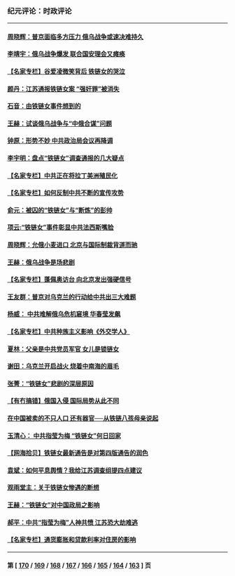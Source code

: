### 纪元评论：时政评论
---
#### [周晓辉：普京面临多方压力 俄乌战争或速决难持久](../../pages/nsc1025/n13607422.md) 
#### [李靖宇：俄乌战争爆发 联合国安理会又瘫痪](../../pages/nsc1025/n13607463.md) 
#### [【名家专栏】谷爱凌微笑背后 铁链女的哭泣](../../pages/nsc1025/n13607117.md) 
#### [颜丹：江苏通报铁链女案 “强奸罪”被消失](../../pages/nsc1025/n13607199.md) 
#### [石音：由铁链女事件想到的](../../pages/nsc1025/n13607156.md) 
#### [王赫：试谈俄乌战争与“中俄合谋”问题](../../pages/nsc1025/n13606077.md) 
#### [钟原：形势不妙 中共政治局会议再降调](../../pages/nsc1025/n13605776.md) 
#### [李宇明：盘点“铁链女”调查通报的几大疑点](../../pages/nsc1025/n13605860.md) 
#### [【名家专栏】中共正在将拉丁美洲殖民化](../../pages/nsc1025/n13604988.md) 
#### [【名家专栏】如何反制中共不断的宣传攻势](../../pages/nsc1025/n13603450.md) 
#### [俞元：被囚的“铁链女”与“断炼”的彭帅](../../pages/nsc1025/n13604722.md) 
#### [项云:“铁链女”事件彰显中共法西斯嘴脸](../../pages/nsc1025/n13604668.md) 
#### [周晓辉：允俄小麦进口 北京与国际制裁背道而驰](../../pages/nsc1025/n13604469.md) 
#### [王赫：俄乌战争是场悲剧](../../pages/nsc1025/n13603234.md) 
#### [【名家专栏】蓬佩奥访台 向北京发出强硬信号](../../pages/nsc1025/n13603344.md) 
#### [王友群：普京对乌克兰的行动给中共出三大难题](../../pages/nsc1025/n13603026.md) 
#### [杨威： 中共难解俄乌危机窘境 华春莹发飙](../../pages/nsc1025/n13602769.md) 
#### [【名家专栏】中共种族主义影响《外交学人》](../../pages/nsc1025/n13602308.md) 
#### [夏林：父亲是中共党员军官 女儿是锁链女](../../pages/nsc1025/n13603111.md) 
#### [谢田：乌克兰开启战火 烧着中南海的眉毛](../../pages/nsc1025/n13602884.md) 
#### [张菁：“铁链女”悲剧的深层原因](../../pages/nsc1025/n13602329.md) 
#### [【有冇搞错】俄国入侵  国际局势从此不同](../../pages/nsc1025/n13601589.md) 
#### [在中国被卖的不只人口 还有器官──从铁链八孩母亲说起](../../pages/nsc1025/n13601748.md) 
#### [玉清心： 中共指莹为梅 “铁链女”何日回家](../../pages/nsc1025/n13600246.md) 
#### [【网海拾贝】铁链女最新通告是对第四版通告的润色](../../pages/nsc1025/n13601559.md) 
#### [袁斌：如何平息舆情？我给江苏调查组提四点建议](../../pages/nsc1025/n13601502.md) 
#### [观雨堂主：关于铁链女惨遇的断想](../../pages/nsc1025/n13601334.md) 
#### [王赫：“铁链女”对中国政局之影响](../../pages/nsc1025/n13600015.md) 
#### [郝平：中共“指莹为梅”人神共愤 江苏恐大劫难逃](../../pages/nsc1025/n13599989.md) 
#### [【名家专栏】通货膨胀和贷款利率对住房的影响](../../pages/nsc1025/n13599270.md) 

---
#### 第 [ [170](./170.md) / [169](./169.md) / [168](./168.md) / [167](./167.md) / [166](./166.md) / [165](./165.md) / [164](./164.md) / [163](./163.md) ] 页
